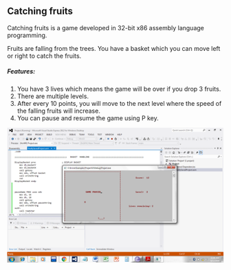 ## Catching fruits
Catching fruits is a game developed in 32-bit x86 assembly language programming.

Fruits are falling from the trees. You have a basket which you can move left or right to catch the fruits.

##### Features:
1. You have 3 lives which means the game will be over if you drop 3 fruits.
2. There are multiple levels.
3. After every 10 points, you will move to the next level where the speed of the falling fruits will increase.
4. You can pause and resume the game using P key.

![](game%20screenshot.png)

